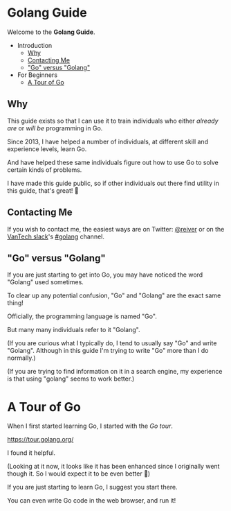 # Golang Guide

Welcome to the **Golang Guide**.

* Introduction
  * [Why](#why)
  * [Contacting Me](#contacting-me)
  * ["Go" versus "Golang"](#go-versus-golang)
* For Beginners
  * [A Tour of Go](#a-tour-of-go)

## Why

This guide exists so that I can use it to train individuals
who either _already are_ or _will be_ programming in Go.

Since 2013, I have helped a number of individuals, at different
skill and experience levels, learn Go.

And have helped these same individuals figure out how to use Go
to solve certain kinds of problems.

I have made this guide public, so if other individuals out there
find utility in this guide, that's great! 🙂

## Contacting Me

If you wish to contact me, the easiest ways are on Twitter: [@reiver](https://twitter.com/reiver)
or on the [VanTech slack](http://vantech.herokuapp.com/)'s
[#golang](https://vantech.slack.com/messages/golang/) channel.

## "Go" versus "Golang"

If you are just starting to get into Go, you may have noticed the word "Golang"
used sometimes.

To clear up any potential confusion, "Go" and "Golang" are the exact same thing!

Officially, the programming language is named "Go".

But many many individuals refer to it "Golang".

(If you are curious what I typically do, I tend to usually say "Go" and write "Golang".
Although in this guide I'm trying to write "Go" more than I do normally.)

(If you are trying to find information on it in a search engine, my experience is that using
"golang" seems to work better.)

# A Tour of Go

When I first started learning Go, I started with the _Go tour_.

https://tour.golang.org/

I found it helpful.

(Looking at it now, it looks like it has been enhanced since I
originally went though it. So I would expect it to be even
better 🙂)

If you are just starting to learn Go, I suggest you start there.

You can even write Go code in the web browser, and run it!
